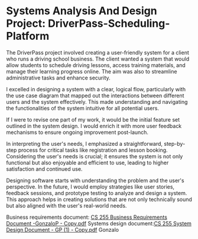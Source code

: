 # Systems Analysis And Design Project: DriverPass-Scheduling-Platform
The DriverPass project involved creating a user-friendly system for a client who runs a driving school business. The client wanted a system that would allow students to schedule driving lessons, access training materials, and manage their learning progress online. The aim was also to streamline administrative tasks and enhance security.

I excelled in designing a system with a clear, logical flow, particularly with the use case diagram that mapped out the interactions between different users and the system effectively. This made understanding and navigating the functionalities of the system intuitive for all potential users.

If I were to revise one part of my work, it would be the initial feature set outlined in the system design. I would enrich it with more user feedback mechanisms to ensure ongoing improvement post-launch.

In interpreting the user's needs, I emphasized a straightforward, step-by-step process for critical tasks like registration and lesson booking. Considering the user's needs is crucial; it ensures the system is not only functional but also enjoyable and efficient to use, leading to higher satisfaction and continued use.

Designing software starts with understanding the problem and the user's perspective. In the future, I would employ strategies like user stories, feedback sessions, and prototype testing to analyze and design a system. This approach helps in creating solutions that are not only technically sound but also aligned with the user's real-world needs.


 Business requirements document: [CS 255 Business Requirements Document -GonzaloP - Copy.pdf](https://github.com/gonzalopatino/SystemsAnalysisAndDesign/files/15155586/CS.255.Business.Requirements.Document.-GonzaloP.-.Copy.pdf)
Systems design document:[CS 255 System Design Document - GP (1) - Copy.pdf](https://github.com/gonzalopatino/SystemsAnalysisAndDesign/files/15155612/CS.255.System.Design.Document.-.GP.1.-.Copy.pdf)
Gonzalo
